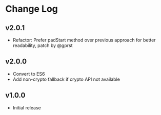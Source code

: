 # Change Log

## v2.0.1

- Refactor: Prefer padStart method over previous approach for better readability, patch by @gprst

## v2.0.0

- Convert to ES6
- Add non-crypto fallback if crypto API not available

## v1.0.0

- Initial release
